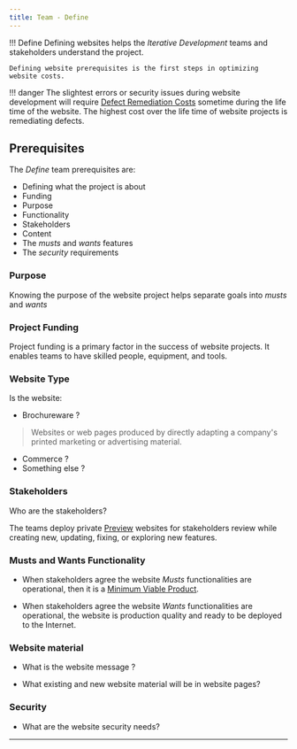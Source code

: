 ```yaml
---
title: Team - Define
---
```


!!! Define
    Defining websites helps the *Iterative Development* teams and stakeholders understand the project.

    Defining website prerequisites is the first steps in optimizing website costs.

!!! danger 
    The slightest errors or security issues during website development will require [Defect Remediation Costs](defect_costs.md) sometime during the life time of the website. The highest cost over the life time of website projects is remediating defects.

## Prerequisites

The *Define* team prerequisites are: 
- Defining what the project is about
- Funding
- Purpose
- Functionality
- Stakeholders
- Content
- The *musts* and *wants* features
- The *security* requirements

### Purpose

Knowing the purpose of the website project helps separate goals into *musts* and *wants*

### Project Funding

Project funding is a primary factor in the success of website projects. It enables teams to have skilled people, equipment, and tools.

### Website Type

Is the website:

- Brochureware ?  
>Websites or web pages produced by directly adapting a company's printed marketing or advertising material.
- Commerce ?
- Something else ?


### Stakeholders

Who are the stakeholders?

The teams deploy private [Preview](deploy#preview) websites for stakeholders review while creating new, updating, fixing, or exploring new features.

### Musts and Wants Functionality

- When stakeholders agree the website *Musts* functionalities are operational, then it is a [Minimum Viable Product](siteoverview#minimum-viable-product).

- When stakeholders agree the website *Wants* functionalities are operational, the website is production quality and ready to be deployed to the Internet.

### Website material

- What is the website message ?

- What existing and new website material will be in website pages?

### Security

- What are the website security needs?

---
